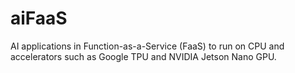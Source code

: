 # aiFaaS
AI applications in Function-as-a-Service (FaaS) to run on CPU and accelerators such as Google TPU and NVIDIA Jetson Nano GPU.
